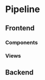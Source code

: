 # Pipeline

## Frontend

### Components

### Views

## Backend

### 
<!-- # Frontend

# Home View
- Maybe it will be better if the components have a parent component just so that the state is accessible to the the date and the pinwheel and the arrows components
- Has the following components:
## Date Component
- Shows the today's date
- When clicked, moves to calendar view
## Arrows Component
- A prev and next arrow
- Next arrow becomes clickable when the date shown is not the current date
- Prev arrow changes the date shown a day back
## Pinwheel Component
- Shows the pinwheel for the date being shown in the date component
- Full grey if no emotions registered?
- When clicked moves to the notes view to show the notes about the day
## Add Button Component
- Moves to the input view to take in input
## Settings Menu Component

# Notes View
- Has the following components:
## Popup Component?
- Should this be a popup? or like a whole new screen?
## Animation Component
 - This page has animation. No need to create a new file for this.
## ListView Component
 - List showing all the notes for the day with bullet points
 - Maybe can be done better
 - Each note is a list element
### Individual List Element Component
## Cross Component
 - 'x' which when clicked exits the notes view

# Calendar View
- Has the following components:
## Popup Component?
## Arrows Component
## Calendar Component

# Input View
## Popup Component?
## Extra Data Component
## Mood Component
## Submit Button Component
## Cancel Button Component
## Notes Component

# App.js
## React Router
## Theme

# Assets
## Colours
## Emojis
## Fonts
## Icons
## Logo

# Stretch Goals
## Minimal Analytics
## Fluid Animations
## Project Name
## Presentation
## Loading Screen

# Backend

# Data Structures
## User Class
- Today 
- Name
- Password
- HashMap for month to array of 

## Emotion Class
- Description of emotion
- Name
- Colour associated with it 

## Event Class
### Has a notes field
### Array for list of extra items uploaded by user like images
### 

# NodeJS + Express vs Firebase
## Server
## YAML database? -->